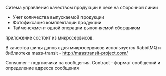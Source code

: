 ﻿Ситема управления качеством продукции в цехе на сборочной линии
- Учет количества выпускаемой продукции
- Фотофиксация комплектации продукции
- Тайменежмент одной операции выполняемой сборщиком

приложение состоит из микросервисов.

В качества шины данных для микросервисов используется RabbitMQ и библиотека mass-transit - http://masstransit-project.com/

Consumer - подписчики на сообщения.
Contract - формат сообщений и определение адресса сообщения

